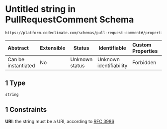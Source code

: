 # Untitled string in PullRequestComment Schema

```txt
https://platform.codeclimate.com/schemas/pull-request-comment#/properties/pullRequest/oneOf/1
```




| Abstract            | Extensible | Status         | Identifiable            | Custom Properties | Additional Properties | Access Restrictions | Defined In                                                                                                   |
| :------------------ | ---------- | -------------- | ----------------------- | :---------------- | --------------------- | ------------------- | ------------------------------------------------------------------------------------------------------------ |
| Can be instantiated | No         | Unknown status | Unknown identifiability | Forbidden         | Allowed               | none                | [PullRequestComment.schema.json\*](../../spec/schemas/PullRequestComment.schema.json "open original schema") |

## 1 Type

`string`

## 1 Constraints

**URI**: the string must be a URI, according to [RFC 3986](https://tools.ietf.org/html/rfc4291 "check the specification")
